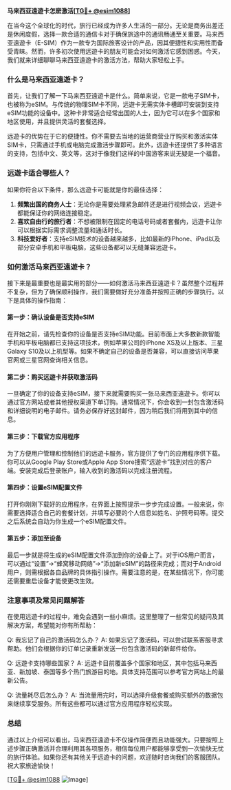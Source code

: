 **马来西亚遠遊卡怎麽激活[[TG💪+ @esim1088](https://t.me/s/esim1088)]**

在当今这个全球化的时代，旅行已经成为许多人生活的一部分。无论是商务出差还是休闲度假，选择一款合适的通信卡对于确保旅途中的通讯畅通至关重要。马来西亚遠遊卡（E-SIM）作为一款专为国际旅客设计的产品，因其便捷性和实用性而备受青睐。然而，许多初次使用远遊卡的朋友可能会对如何激活它感到困惑。今天，我们就来详细聊聊马来西亚遠遊卡的激活方法，帮助大家轻松上手。

### 什么是马来西亚遠遊卡？

首先，让我们了解一下马来西亚遠遊卡是什么。简单来说，它是一款电子SIM卡，也被称为eSIM。与传统的物理SIM卡不同，远遊卡无需实体卡槽即可安装到支持eSIM功能的设备中。这种卡非常适合经常出国的人士，因为它可以在多个国家和地区使用，并且提供灵活的套餐选择。

远遊卡的优势在于它的便捷性。你不需要去当地的运营商营业厅购买和激活实体SIM卡，只需通过手机或电脑完成激活步骤即可。此外，远遊卡还提供了多种语言的支持，包括中文、英文等，这对于像我们这样的中国游客来说无疑是一个福音。

### 远遊卡适合哪些人？

如果你符合以下条件，那么远遊卡可能就是你的最佳选择：

1. **频繁出国的商务人士**：无论你是需要处理紧急邮件还是进行视频会议，远遊卡都能保证你的网络连接稳定。
2. **喜欢自由行的旅行者**：不想被限制在固定的电话号码或者套餐内，远遊卡让你可以根据实际需求调整流量和通话时长。
3. **科技爱好者**：支持eSIM技术的设备越来越多，比如最新的iPhone、iPad以及部分安卓手机和平板电脑，这些设备都可以无缝兼容远遊卡。

### 如何激活马来西亚遠遊卡？

接下来是最重要也是最实用的部分——如何激活马来西亚遠遊卡？虽然整个过程并不复杂，但为了确保顺利操作，我们需要做好充分准备并按照正确的步骤执行。以下是具体的操作指南：

#### 第一步：确认设备是否支持eSIM

在开始之前，请先检查你的设备是否支持eSIM功能。目前市面上大多数新款智能手机和平板电脑都已支持这项技术，例如苹果公司的iPhone XS及以上版本、三星Galaxy S10及以上机型等。如果不确定自己的设备是否兼容，可以直接访问苹果官网或三星官网查询相关信息。

#### 第二步：购买远遊卡并获取激活码

一旦确定了你的设备支持eSIM，接下来就需要购买一张马来西亚遠遊卡。你可以通过官方网站或者其他授权渠道下单订购。通常情况下，你会收到一封包含激活码和详细说明的电子邮件。请务必保存好这封邮件，因为稍后我们将用到其中的信息。

#### 第三步：下载官方应用程序

为了方便用户管理和控制他们的远遊卡服务，官方提供了专门的应用程序供下载。你可以从Google Play Store或Apple App Store搜索“远遊卡”找到对应的客户端。安装完成后登录账户，输入收到的激活码以完成注册流程。

#### 第四步：设置eSIM配置文件

打开你刚刚下载好的应用程序，在界面上按照提示一步步完成设置。一般来说，你需要选择适合自己的套餐计划，并填写必要的个人信息如姓名、护照号码等。提交之后系统会自动为你生成一个eSIM配置文件。

#### 第五步：添加至设备

最后一步就是将生成的eSIM配置文件添加到你的设备上了。对于iOS用户而言，可以通过“设置”->“蜂窝移动网络”->“添加新eSIM”的路径来完成；而对于Android用户，则需根据各自品牌的具体指引操作。需要注意的是，在某些情况下，你可能还需要重启设备才能使更改生效。

### 注意事项及常见问题解答

在使用远遊卡的过程中，难免会遇到一些小麻烦。这里整理了一些常见的疑问及其解决方案，希望能对你有所帮助：

Q: 我忘记了自己的激活码怎么办？
A: 如果忘记了激活码，可以尝试联系客服寻求帮助。他们会根据你的订单记录重新发送一份包含激活码的新邮件给你。

Q: 远遊卡支持哪些国家？
A: 远遊卡目前覆盖多个国家和地区，其中包括马来西亚、新加坡、泰国等多个热门旅游目的地。具体支持范围可以参考官方网站上的最新公告。

Q: 流量耗尽后怎么办？
A: 当流量用完时，可以选择升级套餐或购买额外的数据包来继续享受服务。所有这些都可以通过官方应用程序轻松实现。

### 总结

通过以上介绍可以看出，马来西亚遠遊卡不仅操作简便而且功能强大。只要按照上述步骤正确激活并合理利用其各项服务，相信每位用户都能够享受到一次愉快无忧的旅行体验。如果你还有其他关于远遊卡的问题，欢迎随时咨询我们的客服团队。祝大家旅途愉快！

[[TG💪+ @esim1088](https://t.me/s/esim1088) ![Image](https://i.postimg.cc/4NQfJmqS/Snipaste-2025-05-13-00-14-12.png)]